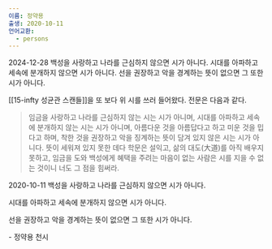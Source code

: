 ```yaml
---
이름: 정약용
출생: 2020-10-11
언어교환:
  - persons
---
```


2024-12-28
백성을 사랑하고 나라를 근심하지 않으면 시가 아니다. 시대를 아파하고 세속에 분개하지 않으면 시가 아니다. 선을 권장하고 악을 경계하는 뜻이 없으면 그 또한 시가 아니다.

[[15-infty 성균관 스캔들]]을 또 보다 위 시를 쓰러 들어왔다. 전문은 다음과 같다.

> 임금을 사랑하고 나라를 근심하지 않는 시는 시가 아니며, 시대를 아파하고 세속에 분개하지 않는 시는 시가 아니며, 아름다운 것을 아름답다고 하고 미운 것을 밉다고 하며, 착한 것을 권장하고 악을 징계하는 뜻이 담겨 있지 않은 시는 시가 아니다. 뜻이 세워져 있지 못한 데다 학문은 설익고, 삶의 대도(大道)를 아직 배우지 못하고, 임금을 도와 백성에게 혜택을 주려는 마음이 없는 사람은 시를 지을 수 없는 것이니 너도 그 점을 힘써라.


2020-10-11
백성을 사랑하고 나라를 근심하지 않으면 시가 아니다.

시대를 아파하고 세속에 분개하지 않으면 시가 아니다.

선을 권장하고 악을 경계하는 뜻이 없으면 그 또한 시가 아니다.

\- 정약용 천시
